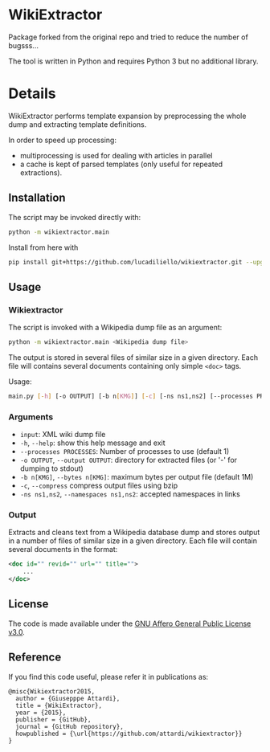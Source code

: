 # WikiExtractor

Package forked from the original repo and tried to reduce the number of bugsss...

The tool is written in Python and requires Python 3 but no additional library.

# Details

WikiExtractor performs template expansion by preprocessing the whole dump and extracting template definitions.

In order to speed up processing:

- multiprocessing is used for dealing with articles in parallel
- a cache is kept of parsed templates (only useful for repeated extractions).

## Installation

The script may be invoked directly with:

```bash
python -m wikiextractor.main
```

Install from here with
```bash
pip install git+https://github.com/lucadiliello/wikiextractor.git --upgrade
```

## Usage

### Wikiextractor
The script is invoked with a Wikipedia dump file as an argument:

```bash
python -m wikiextractor.main <Wikipedia dump file>
````

The output is stored in several files of similar size in a given directory.
Each file will contains several documents containing only simple `<doc>` tags.

Usage:
```bash
main.py [-h] [-o OUTPUT] [-b n[KMG]] [-c] [-ns ns1,ns2] [--processes PROCESSES] input
```

### Arguments

- `input`: XML wiki dump file
- `-h`, `--help`: show this help message and exit
- `--processes PROCESSES`: Number of processes to use (default 1)
- `-o OUTPUT`, `--output OUTPUT`: directory for extracted files (or '-' for dumping to stdout)
- `-b n[KMG]`, `--bytes n[KMG]`: maximum bytes per output file (default 1M)
- `-c`, `--compress` compress output files using bzip
- `-ns ns1,ns2`, `--namespaces ns1,ns2`: accepted namespaces in links
  
### Output
Extracts and cleans text from a Wikipedia database dump and stores output in a
number of files of similar size in a given directory.
Each file will contain several documents in the format:

```xml
<doc id="" revid="" url="" title="">
    ...
</doc>
```


## License
The code is made available under the [GNU Affero General Public License v3.0](LICENSE). 

## Reference
If you find this code useful, please refer it in publications as:

~~~
@misc{Wikiextractor2015,
  author = {Giusepppe Attardi},
  title = {WikiExtractor},
  year = {2015},
  publisher = {GitHub},
  journal = {GitHub repository},
  howpublished = {\url{https://github.com/attardi/wikiextractor}}
}
~~~

